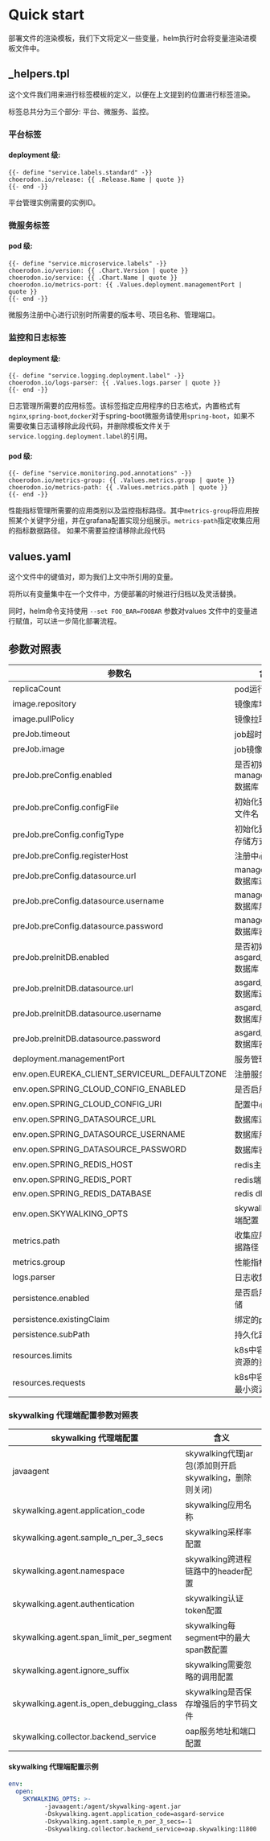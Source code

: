 # Quick start

部署文件的渲染模板，我们下文将定义一些变量，helm执行时会将变量渲染进模板文件中。

## _helpers.tpl

这个文件我们用来进行标签模板的定义，以便在上文提到的位置进行标签渲染。

标签总共分为三个部分: 平台、微服务、监控。

### 平台标签

#### deployment 级:

```
{{- define "service.labels.standard" -}}
choerodon.io/release: {{ .Release.Name | quote }}
{{- end -}}
```
平台管理实例需要的实例ID。

### 微服务标签

#### pod 级:

```
{{- define "service.microservice.labels" -}}
choerodon.io/version: {{ .Chart.Version | quote }}
choerodon.io/service: {{ .Chart.Name | quote }}
choerodon.io/metrics-port: {{ .Values.deployment.managementPort | quote }}
{{- end -}}
```
微服务注册中心进行识别时所需要的版本号、项目名称、管理端口。

### 监控和日志标签

#### deployment 级:

```
{{- define "service.logging.deployment.label" -}}
choerodon.io/logs-parser: {{ .Values.logs.parser | quote }}
{{- end -}}
```
日志管理所需要的应用标签。该标签指定应用程序的日志格式，内置格式有`nginx`,`spring-boot`,`docker`对于spring-boot微服务请使用`spring-boot`，如果不需要收集日志请移除此段代码，并删除模板文件关于`service.logging.deployment.label`的引用。

#### pod 级:

```
{{- define "service.monitoring.pod.annotations" -}}
choerodon.io/metrics-group: {{ .Values.metrics.group | quote }}
choerodon.io/metrics-path: {{ .Values.metrics.path | quote }}
{{- end -}}
```
性能指标管理所需要的应用类别以及监控指标路径。其中`metrics-group`将应用按照某个关键字分组，并在grafana配置实现分组展示。`metrics-path`指定收集应用的指标数据路径。
如果不需要监控请移除此段代码

## values.yaml

这个文件中的键值对，即为我们上文中所引用的变量。

将所以有变量集中在一个文件中，方便部署的时候进行归档以及灵活替换。

同时，helm命令支持使用 `--set FOO_BAR=FOOBAR` 参数对values 文件中的变量进行赋值，可以进一步简化部署流程。


## 参数对照表

参数名 | 含义 
--- |  --- 
replicaCount | pod运行数量
image.repository | 镜像库地址
image.pullPolicy | 镜像拉取策略
preJob.timeout | job超时时间
preJob.image | job镜像库地址
preJob.preConfig.enabled | 是否初始manager_service数据库
preJob.preConfig.configFile | 初始化到配置中心文件名
preJob.preConfig.configType | 初始化到配置中心存储方式
preJob.preConfig.registerHost | 注册中心地址
preJob.preConfig.datasource.url | manager_service数据库连接地址
preJob.preConfig.datasource.username | manager_service数据库用户名
preJob.preConfig.datasource.password | manager_servic数据库密码
preJob.preInitDB.enabled | 是否初始asgard_service数据库
preJob.preInitDB.datasource.url | asgard_service数据库连接地址
preJob.preInitDB.datasource.username | asgard_service数据库用户名
preJob.preInitDB.datasource.password | asgard_service数据库密码
deployment.managementPort | 服务管理端口
env.open.EUREKA_CLIENT_SERVICEURL_DEFAULTZONE | 注册服务地址
env.open.SPRING_CLOUD_CONFIG_ENABLED | 是否启用配置中心
env.open.SPRING_CLOUD_CONFIG_URI | 配置中心地址
env.open.SPRING_DATASOURCE_URL | 数据库连接地址
env.open.SPRING_DATASOURCE_USERNAME | 数据库用户名
env.open.SPRING_DATASOURCE_PASSWORD | 数据库密码
env.open.SPRING_REDIS_HOST | redis主机地址
env.open.SPRING_REDIS_PORT | redis端口
env.open.SPRING_REDIS_DATABASE | redis db
env.open.SKYWALKING_OPTS | skywalking代理端配置
metrics.path | 收集应用的指标数据路径
metrics.group| 性能指标应用分组
logs.parser | 日志收集格式
persistence.enabled | 是否启用持久化存储
persistence.existingClaim | 绑定的pvc名称
persistence.subPath| 持久化路径
resources.limits | k8s中容器能使用资源的资源最大值
resources.requests | k8s中容器使用的最小资源需求

### skywalking 代理端配置参数对照表
skywalking 代理端配置 | 含义 
--- |  --- 
javaagent | skywalking代理jar包(添加则开启skywalking，删除则关闭)
skywalking.agent.application_code | skywalking应用名称
skywalking.agent.sample_n_per_3_secs | skywalking采样率配置
skywalking.agent.namespace | skywalking跨进程链路中的header配置
skywalking.agent.authentication | skywalking认证token配置
skywalking.agent.span_limit_per_segment | skywalking每segment中的最大span数配置
skywalking.agent.ignore_suffix | skywalking需要忽略的调用配置
skywalking.agent.is_open_debugging_class | skywalking是否保存增强后的字节码文件
skywalking.collector.backend_service | oap服务地址和端口配置

#### skywalking 代理端配置示例
```yaml
env:
  open:
    SKYWALKING_OPTS: >-
          -javaagent:/agent/skywalking-agent.jar
          -Dskywalking.agent.application_code=asgard-service
          -Dskywalking.agent.sample_n_per_3_secs=-1
          -Dskywalking.collector.backend_service=oap.skywalking:11800
```